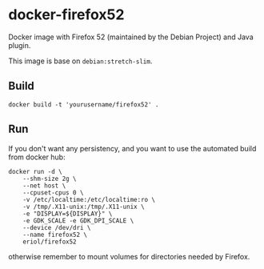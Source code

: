 # docker-firefox52 #

Docker image with Firefox 52 (maintained by the Debian Project) and Java
plugin.

This image is base on `debian:stretch-slim`.

## Build ##

```
docker build -t 'yourusername/firefox52' .
```

## Run ##

If you don't want any persistency, and you want to use the automated build from
docker hub:

```shell
docker run -d \
    --shm-size 2g \
    --net host \
    --cpuset-cpus 0 \
    -v /etc/localtime:/etc/localtime:ro \
    -v /tmp/.X11-unix:/tmp/.X11-unix \
    -e "DISPLAY=${DISPLAY}" \
    -e GDK_SCALE -e GDK_DPI_SCALE \
    --device /dev/dri \
    --name firefox52 \
    eriol/firefox52
```

otherwise remember to mount volumes for directories needed by Firefox.
